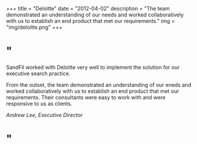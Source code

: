 +++
title = "Deloitte"
date = "2012-04-02"
description = "The team demonstrated an understanding of our needs and worked collaboratively with us to establish an end product that met our requirements."
img = "img/deloitte.png"
+++

# "

SandFil worked with Deloitte very well to implement the solution for our executive search practice.

From the outset, the team demonstrated an understanding of our eneds and worked collaboratively with us to establish an end product that met our requirements. Their consultants were easy to work with and were responsive to us as clients.

<em>Andrew Lee, Executive Director</em>

# "
